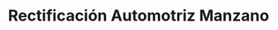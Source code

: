---
title: "Rectificación Automotriz Manzano"
url: /san-miguel/rectificacion-automotriz-manzano-ruta-militar/
shop: reparación de automóviles
---